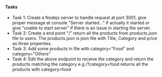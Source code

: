 #### Tasks

- Task 1:
    Create a Nodejs server to handle request at port 3001,
    give proper message at console "Server started..." if actually it started 
    or give "unable to start server" if there is an issue in starting the server.
- Task 2:
    Create a end point "/" return all the products from products.json file to users.
    The products.json is json file with Title, Category and price as three properties.
- Task 3:
    Add some products in file with category="Food" and category="Others"
- Task 4:
    Edit the above endpoint to receive the category and return the products matching the category 
    e.g /?category=food returns all the products with category=food



